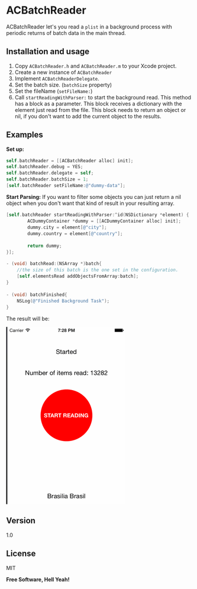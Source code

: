 ACBatchReader
================

ACBatchReader let's you read a `plist` in a background process with periodic returns of batch data in the main thread.


Installation and usage
----------------------
1. Copy `ACBatchReader.h` and `ACBatchReader.m` to your Xcode project.
2. Create a new instance of `ACBatchReader` 
3. Implement `ACBatchReaderDelegate`.
4. Set the batch size. (`batchSize` property)
5. Set the fileName (`setFileName:`)
6. Call `startReadingWithParser:` to start the background read. This method has a block as a parameter. This block receives a dictionary with the element just read from the file. This block needs to return an object or nil, if you don't want to add the current object to the results. 


Examples
--------
 __Set up:__
```objective-c
self.batchReader = [[ACBatchReader alloc] init];
self.batchReader.debug = YES;
self.batchReader.delegate = self;
self.batchReader.batchSize = 1;
[self.batchReader setFileName:@"dummy-data"];
```

 __Start Parsing:__ If you want to filter some objects you can just return a nil object when you don't want that kind of result in your resulting array.
```objective-c
[self.batchReader startReadingWithParser:^id(NSDictionary *element) {
        ACDummyContainer *dummy = [[ACDummyContainer alloc] init];
        dummy.city = element[@"city"];
        dummy.country = element[@"country"];
        
        return dummy;
}];
```
```objective-c
- (void) batchRead:(NSArray *)batch{
    //the size of this batch is the one set in the configuration.
    [self.elementsRead addObjectsFromArray:batch];
}

- (void) batchFinished{
    NSLog(@"Finished Background Task");
}

```

The result will be: 

![Example](exampleBatchRead.gif "Example")


Version
----
1.0

License
----
MIT


**Free Software, Hell Yeah!**
